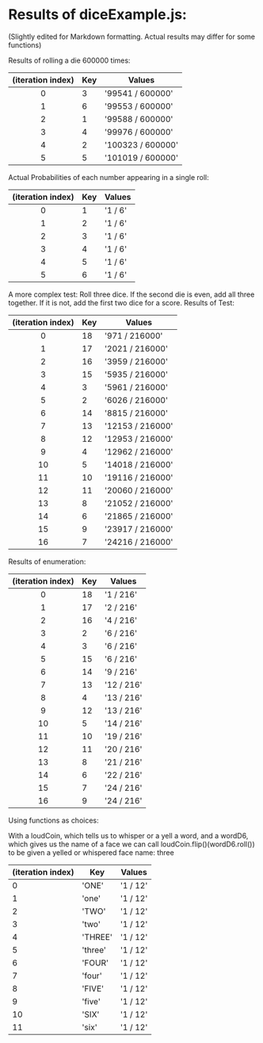 # Results of diceExample.js:

(Slightly edited for Markdown formatting. Actual results may differ for some functions)

Results of rolling a die 600000 times:

| (iteration index) | Key |      Values       |
:---:|---|---|
|         0         |  3  | '99541 / 600000'  |
|         1         |  6  | '99553 / 600000'  |
|         2         |  1  | '99588 / 600000'  |
|         3         |  4  | '99976 / 600000'  |
|         4         |  2  | '100323 / 600000' |
|         5         |  5  | '101019 / 600000' |

Actual Probabilities of each number appearing in a single roll:

| (iteration index) | Key | Values  |
|:---:|---|---|
|         0         |  1  | '1 / 6' |
|         1         |  2  | '1 / 6' |
|         2         |  3  | '1 / 6' |
|         3         |  4  | '1 / 6' |
|         4         |  5  | '1 / 6' |
|         5         |  6  | '1 / 6' |

A more complex test: Roll three dice. If the second die is even,
add all three together. If it is not, add the first two dice for a score.
Results of Test:

| (iteration index) | Key |      Values      |
:---:|---|---|
|         0         | 18  |  '971 / 216000'  |
|         1         | 17  | '2021 / 216000'  |
|         2         | 16  | '3959 / 216000'  |
|         3         | 15  | '5935 / 216000'  |
|         4         |  3  | '5961 / 216000'  |
|         5         |  2  | '6026 / 216000'  |
|         6         | 14  | '8815 / 216000'  |
|         7         | 13  | '12153 / 216000' |
|         8         | 12  | '12953 / 216000' |
|         9         |  4  | '12962 / 216000' |
|        10         |  5  | '14018 / 216000' |
|        11         | 10  | '19116 / 216000' |
|        12         | 11  | '20060 / 216000' |
|        13         |  8  | '21052 / 216000' |
|        14         |  6  | '21865 / 216000' |
|        15         |  9  | '23917 / 216000' |
|        16         |  7  | '24216 / 216000' |

Results of enumeration:

| (iteration index) | Key |   Values   |
:---:|---|---
|         0         | 18  | '1 / 216'  |
|         1         | 17  | '2 / 216'  |
|         2         | 16  | '4 / 216'  |
|         3         |  2  | '6 / 216'  |
|         4         |  3  | '6 / 216'  |
|         5         | 15  | '6 / 216'  |
|         6         | 14  | '9 / 216'  |
|         7         | 13  | '12 / 216' |
|         8         |  4  | '13 / 216' |
|         9         | 12  | '13 / 216' |
|        10         |  5  | '14 / 216' |
|        11         | 10  | '19 / 216' |
|        12         | 11  | '20 / 216' |
|        13         |  8  | '21 / 216' |
|        14         |  6  | '22 / 216' |
|        15         |  7  | '24 / 216' |
|        16         |  9  | '24 / 216' |

Using functions as choices:

With a loudCoin, which tells us to whisper or a yell a word, and a wordD6, which gives us the name of a face
we can call loudCoin.flip()(wordD6.roll()) to be given a yelled or whispered face name: three

| (iteration index) |   Key   |  Values  |
---|---|---
|         0         |  'ONE'  | '1 / 12' |
|         1         |  'one'  | '1 / 12' |
|         2         |  'TWO'  | '1 / 12' |
|         3         |  'two'  | '1 / 12' |
|         4         | 'THREE' | '1 / 12' |
|         5         | 'three' | '1 / 12' |
|         6         | 'FOUR'  | '1 / 12' |
|         7         | 'four'  | '1 / 12' |
|         8         | 'FIVE'  | '1 / 12' |
|         9         | 'five'  | '1 / 12' |
|        10         |  'SIX'  | '1 / 12' |
|        11         |  'six'  | '1 / 12' |

